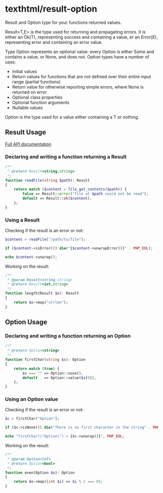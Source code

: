 # texthtml/result-option

Result and Option type for your functions returned values.

Result<T,E> is the type used for returning and propagating errors. It is either an Ok(T), representing success and containing a value, er an Error(E), representing error and containing an error value.

Type Option represents an optional value: every Option is either Some and contains a value, or None, and does not. Option types have a number of uses:

* Initial values
* Return values for functions that are not defined over their entire input range (partial functions)
* Return value for otherwise reporting simple errors, where None is returned on error
* Optional class properties
* Optional function arguments
* Nullable values

Option<T> is the type used for a value either containing a T or nothing.

## Result Usage

[Full API documentation](docs/)

### Declaring and writing a function returning a Result

```php
/**
 * @return Result<string,string>
 */
function readFile(string $path): Result
{
    return match ($content = file_get_contents($path)) {
        false => Result::error("file at $path could not be read"),
        default => Result::ok($content),
    };
}
```

### Using a Result

Checking if the result is an error or not:

```php
$content = readFile("/path/to/file");

if ($content->isError()) die("{$content->unwrapError()}" . PHP_EOL);

echo $content->unwrap();
```

Working on the result:

```php
/**
 * @param Result<string,string>
 * @return Result<int,string>
 */
function length(Result $o): Result
{
    return $o->map("strlen");
}
```

## Option Usage

### Declaring and writing a function returning an Option

```php
/**
 * @return Option<string>
 */
function firstChar(string $s): Option
{
    return match (true) {
        $s === "" => Option::none(),
        default   => Option::value($s[0]),
    };
}
```

### Using an Option value

Checking if the result is an error or not:

```php
$c = firstChar("Option");

if ($c->isNone()) die("There is no first character in the string" . PHP_EOL);

echo "firstChar(\"Option\") = {$c->unwrap()}", PHP_EOL;
```

Working on the result:

```php
/**
 * @param Option<int>
 * @return Option<bool>
 */
function even(Option $o): Option
{
    return $o->map((int $i) => $i % 2 === 0);
}
```
